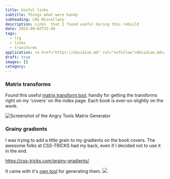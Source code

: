 ```yaml
---
title: Useful links
subtitle: Things what were handy
subheading: LRG Miscellany
description: Links  that I found useful during this rebuild
date: 2024-09-02T15:48
tags:
  - lrg
  - links
  - transforms
application: <a href="https://obsidian.md" rel="nofollow">Obsidian.md</a>
draft: true
images: []
category:
---
```

### Matrix transforms

Found this useful [matrix transform tool](https://angrytools.com/css-generator/transform/), handly for getting the transforms right on my 'covers' on the index page. Each book is ever-so-slightly on the wonk.

![Screenshot of the Angry Tools Matrix Generator](angry_tools-matrix-generator.png)

### Grainy gradients

I was trying to add a little grain to my gradients on the book covers. The awesome folks at CSS-TRICKS had my back, even if I decided not to use it in the end. 

https://css-tricks.com/grainy-gradients/ 

It came with it's [own tool](https://grainy-gradients.vercel.app/) for generating them. ![](grainy-gradient-playground.png)